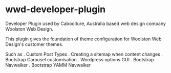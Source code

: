 # wwd-developer-plugin
Developer Plugin used by Caboolture, Australia based web design company Woolston Web Design.

This plugin gives the foundation of theme configuration for Woolston Web Design's customer themes.

Such as
. Custom Post Types
. Creating a sitemap when content changes
. Bootstrap Carousel customisation
. Wordpress options GUI
. Bootstrap Navwalker
. Bootstrap YAMM Navwalker
